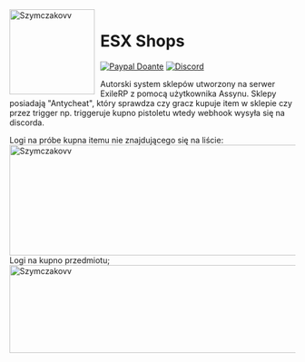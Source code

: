 <img width="150" height="150" align="left" style="float: left; margin: 0 10px 0 0;" alt="Szymczakovv" src="https://i.imgur.com/42AnCgD.jpg">  

# ESX Shops
[![Paypal Doante](https://img.shields.io/badge/paypal-donate-blue.svg)](https://www.paypal.me/oplatyprimerp)
[![Discord](https://discordapp.com/api/guilds/690686401469087756/embed.png)](https://discord.gg/wrSqK6k)

Autorski system sklepów utworzony na serwer ExileRP z pomocą użytkownika Assynu.
Sklepy posiadają "Antycheat", który sprawdza czy gracz kupuje item w sklepie czy przez trigger np. triggeruje kupno pistoletu wtedy webhook wysyła się na discorda.
<p> </p>
<p> </p>
Logi na próbe kupna itemu nie znajdującego się na liście:
<img width="715" height="195" align="left" style="float: left; margin: 0 10px 0 0;" alt="Szymczakovv" src="https://i.imgur.com/YbNA5ar.png">  
<p> </p>
<p> </p>
Logi na kupno przedmiotu;
<img width="715" height="155" align="left" style="float: left; margin: 0 10px 0 0;" alt="Szymczakovv" src="https://i.imgur.com/oeTA4v2.png">  
